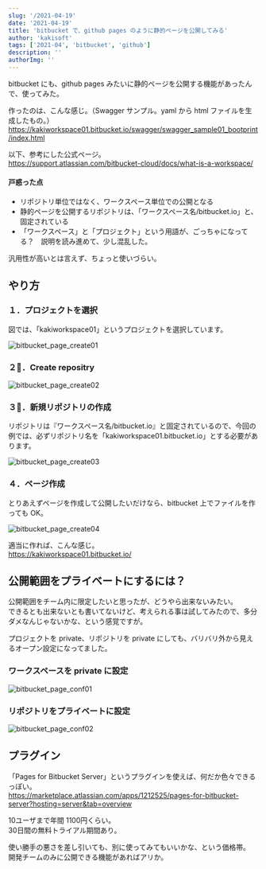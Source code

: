 ```yaml
---
slug: '/2021-04-19'
date: '2021-04-19'
title: 'bitbucket で、github pages のように静的ページを公開してみる'
author: 'kakisoft'
tags: ['2021-04', 'bitbucket', 'github']
description: ''
authorImg: ''
---
```


bitbucket にも、github pages みたいに静的ページを公開する機能があったんで、使ってみた。  

作ったのは、こんな感じ。（Swagger サンプル。yaml から html ファイルを生成したもの。）  
<https://kakiworkspace01.bitbucket.io/swagger/swagger_sample01_bootprint/index.html>  

以下、参考にした公式ページ。  
 <https://support.atlassian.com/bitbucket-cloud/docs/what-is-a-workspace/>


#### 戸惑った点

 * リポジトリ単位ではなく、ワークスペース単位での公開となる
 * 静的ページを公開するリポジトリは、「ワークスペース名/bitbucket.io」と、固定されている
 * 「ワークスペース」と「プロジェクト」という用語が、ごっちゃになってる？　説明を読み進めて、少し混乱した。

汎用性が高いとは言えず、ちょっと使いづらい。  

## やり方

### １．プロジェクトを選択
図では、「kakiworkspace01」というプロジェクトを選択しています。  

![bitbucket_page_create01](bitbucket_page_create01.png)  

### ２．Create repositry
![bitbucket_page_create02](bitbucket_page_create02.png)  


### ３．新規リポジトリの作成
リポジトリは『ワークスペース名/bitbucket.io』と固定されているので、今回の例では、必ずリポジトリ名を「kakiworkspace01.bitbucket.io」とする必要があります。  

![bitbucket_page_create03](bitbucket_page_create03.png)  

### ４．ページ作成
とりあえずページを作成して公開したいだけなら、bitbucket 上でファイルを作っても OK。  

![bitbucket_page_create04](bitbucket_page_create04.png)  

適当に作れば、こんな感じ。  
<https://kakiworkspace01.bitbucket.io/>  


## 公開範囲をプライベートにするには？
公開範囲をチーム内に限定したいと思ったが、どうやら出来ないみたい。  
できるとも出来ないとも書いてないけど、考えられる事は試してみたので、多分ダメなんじゃないかな、という感覚ですが。  

プロジェクトを private、リポジトリを private にしても、バリバリ外から見えるオープン設定になってました。  

### ワークスペースを private に設定
![bitbucket_page_conf01](bitbucket_page_conf01.png)  

### リポジトリをプライベートに設定
![bitbucket_page_conf02](bitbucket_page_conf02.png)  

## プラグイン
「Pages for Bitbucket Server」というプラグインを使えば、何だか色々できるっぽい。  
<https://marketplace.atlassian.com/apps/1212525/pages-for-bitbucket-server?hosting=server&tab=overview>  

10ユーザまで年間 1100円くらい。  
30日間の無料トライアル期間あり。  

使い勝手の悪さを差し引いても、別に使ってみてもいいかな、という価格帯。  
開発チームのみに公開できる機能があればアリか。  

